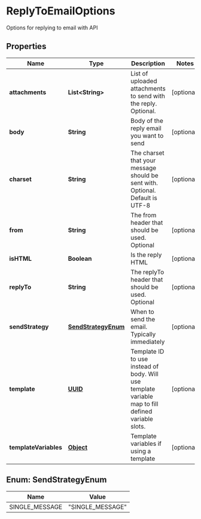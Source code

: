 

# ReplyToEmailOptions

Options for replying to email with API
## Properties

Name | Type | Description | Notes
------------ | ------------- | ------------- | -------------
**attachments** | **List&lt;String&gt;** | List of uploaded attachments to send with the reply. Optional. |  [optional]
**body** | **String** | Body of the reply email you want to send |  [optional]
**charset** | **String** | The charset that your message should be sent with. Optional. Default is UTF-8 |  [optional]
**from** | **String** | The from header that should be used. Optional |  [optional]
**isHTML** | **Boolean** | Is the reply HTML |  [optional]
**replyTo** | **String** | The replyTo header that should be used. Optional |  [optional]
**sendStrategy** | [**SendStrategyEnum**](#SendStrategyEnum) | When to send the email. Typically immediately |  [optional]
**template** | [**UUID**](UUID.md) | Template ID to use instead of body. Will use template variable map to fill defined variable slots. |  [optional]
**templateVariables** | [**Object**](.md) | Template variables if using a template |  [optional]



## Enum: SendStrategyEnum

Name | Value
---- | -----
SINGLE_MESSAGE | &quot;SINGLE_MESSAGE&quot;



